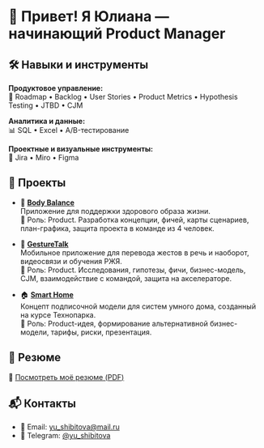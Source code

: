 # 👋 Привет! Я Юлиана — начинающий Product Manager



## 🛠️ Навыки и инструменты

**Продуктовое управление:**  
📌 Roadmap • Backlog • User Stories • Product Metrics • Hypothesis Testing • JTBD • CJM

**Аналитика и данные:**  
📊 SQL • Excel • A/B-тестирование

**Проектные и визуальные инструменты:**  
🧩 Jira • Miro • Figma



## 🚀 Проекты

- 🧘 **[Body Balance](https://github.com/shibitovaYU/Body-Balance.git)**  
  Приложение для поддержки здорового образа жизни.  
  📌 Роль: Product. Разработка концепции, фичей, карты сценариев, план-графика, защита проекта в команде из 4 человек.  

- 🤟 **[GestureTalk](https://github.com/shibitovaYU/GestureTalk.git)**  
  Мобильное приложение для перевода жестов в речь и наоборот, видеосвязи и обучения РЖЯ.  
  📌 Роль: Product. Исследования, гипотезы, фичи, бизнес-модель, CJM, взаимодействие с командой, защита на акселераторе.  

- 🏠 **[Smart Home](https://github.com/shibitovaYU/SMART-HOME.git)**  
  Концепт подписочной модели для систем умного дома, созданный на курсе Технопарка.  
  📌 Роль: Product-идея, формирование альтернативной бизнес-модели, тарифы, риски, презентация.



## 📄 Резюме

📎 [Посмотреть моё резюме (PDF)](https://github.com/shibitovaYU/cv/blob/main/actual%20resume.pdf)


## 📬 Контакты

- 📧 Email: yu_shibitova@mail.ru  
- 💬 Telegram: [@yu_shibitova](https://t.me/yu_shibitova)  
